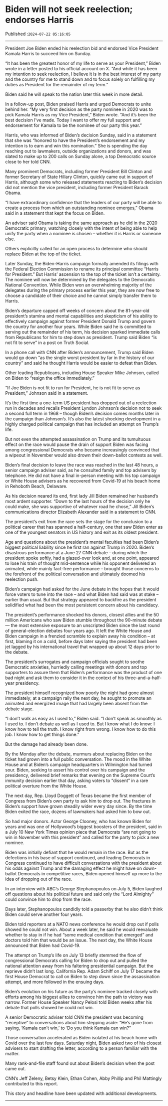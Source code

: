 # Biden will not seek reelection; endorses Harris

Published :`2024-07-22 05:16:05`

---

President Joe Biden ended his reelection bid and endorsed Vice President Kamala Harris to succeed him on Sunday.

“It has been the greatest honor of my life to serve as your President,” Biden wrote in a letter posted to his official account on X. “And while it has been my intention to seek reelection, I believe it is in the best interest of my party and the country for me to stand down and to focus solely on fulfilling my duties as President for the remainder of my term.”

Biden said he will speak to the nation later this week in more detail.

In a follow-up post, Biden praised Harris and urged Democrats to unite behind her. “My very first decision as the party nominee in 2020 was to pick Kamala Harris as my Vice President,” Biden wrote. “And it’s been the best decision I’ve made. Today I want to offer my full support and endorsement for Kamala to be the nominee of our party this year.”

Harris, who was informed of Biden’s decision Sunday, said in a statement that she was “honored to have the President’s endorsement and my intention is to earn and win this nomination.” She is spending the day reaching out to lawmakers, outside organizations and donors, and was slated to make up to 200 calls on Sunday alone, a top Democratic source close to her told CNN.

Many prominent Democrats, including former President Bill Clinton and former Secretary of State Hillary Clinton, quickly came out in support of Harris, although some who released statements reacting to Biden’s decision did not mention the vice president, including former President Barack Obama.

“I have extraordinary confidence that the leaders of our party will be able to create a process from which an outstanding nominee emerges,” Obama said in a statement that kept the focus on Biden.

An adviser said Obama is taking the same approach as he did in the 2020 Democratic primary, watching closely with the intent of being able to help unify the party when a nominee is chosen – whether it is Harris or someone else.

Others explicitly called for an open process to determine who should replace Biden at the top of the ticket.

Later Sunday, the Biden-Harris campaign formally amended its filings with the Federal Election Commission to rename its principal committee “Harris for President.” But Harris’ ascension to the top of the ticket isn’t a certainty. The nominee will now be determined by the delegates to the Democratic National Convention. While Biden won an overwhelming majority of the delegates during the primary process earlier this year, they are now free to choose a candidate of their choice and he cannot simply transfer them to Harris.

Biden’s departure capped off weeks of concern about the 81-year-old president’s stamina and mental capabilities and skepticism of his ability to effectively campaign against former President Donald Trump and govern the country for another four years. While Biden said he is committed to serving out the remainder of his term, his decision sparked immediate calls from Republicans for him to step down as president. Trump said Biden “is not fit to serve” in a post on Truth Social.

In a phone call with CNN after Biden’s announcement, Trump said Biden would go down “as the single worst president by far in the history of our country” and said he thought Harris would be easier to defeat than Biden.

Other leading Republicans, including House Speaker Mike Johnson, called on Biden to “resign the office immediately.”

“If Joe Biden is not fit to run for President, he is not fit to serve as President,” Johnson said in a statement.

It’s the first time a one-term US president has dropped out of a reelection run in decades and recalls President Lyndon Johnson’s decision not to seek a second full term in 1968 – though Biden’s decision comes months later in the campaign than Johnson’s. It’s also the latest shocking development in a highly charged political campaign that has included an attempt on Trump’s life.

But not even the attempted assassination on Trump and its tumultuous effect on the race would pause the drain of support Biden was facing among congressional Democrats who became increasingly convinced that a wipeout in November would also drown their down-ballot contests as well.

Biden’s final decision to leave the race was reached in the last 48 hours, a senior campaign adviser said, as he consulted family and top advisers by telephone. He did not have a final in-person meeting with his top campaign or White House advisers as he recovered from Covid-19 at his beach home in Rehoboth Beach, Delaware.

As his decision neared its end, first lady Jill Biden remained her husband’s most ardent supporter. “Down to the last hours of the decision only he could make, she was supportive of whatever road he chose,” Jill Biden’s communications director Elizabeth Alexander said in a statement to CNN.

The president’s exit from the race sets the stage for the conclusion to a political career that has spanned a half-century, one that saw Biden enter as one of the youngest senators in US history and exit as its oldest president.

Age and questions about the president’s mental faculties had been Biden’s biggest political liability since he first ran against Trump in 2020. Biden’s disastrous performance at a June 27 CNN debate – during which the president spoke softly, had a glazed-over look and, at one point, appeared to lose his train of thought mid-sentence while his opponent delivered an animated, while mainly fact-free performance – brought those concerns to the forefront of the political conversation and ultimately doomed his reelection push.

Biden’s campaign had asked for the June debate in the hopes that it would force voters to tune into the race – and what Biden had said was at stake – earlier than usual. But that strategy appeared to backfire as the president solidified what had been the most persistent concern about his candidacy.

The president’s performance shocked his donors, closest allies and the 50 million Americans who saw Biden stumble throughout the 90-minute debate — the most extensive exposure to an unscripted Biden since the last round of general-election debates four years ago. It left the White House and Biden campaign in a frenzied scramble to explain away his condition – at first, blaming it on a cold, before days later saying the president had been jet lagged by his international travel that wrapped up about 12 days prior to the debate.

The president’s surrogates and campaign officials sought to soothe Democratic anxieties, hurriedly calling meetings with donors and top supporters to assure them that Biden’s performance was the product of one bad night and ask them to consider it in the context of his three-and-a-half-year presidency.

The president himself recognized how poorly the night had gone almost immediately; at a campaign rally the next day, he sought to promote an animated and energized image that had largely been absent from the debate stage.

“I don’t walk as easy as I used to,” Biden said. “I don’t speak as smoothly as I used to. I don’t debate as well as I used to. But I know what I do know: I know how to tell the truth. I know right from wrong. I know how to do this job. I know how to get things done.”

But the damage had already been done.

By the Monday after the debate, murmurs about replacing Biden on the ticket had grown into a full public conversation. The mood in the White House and at Biden’s campaign headquarters in Wilmington had turned sour. Biden, seeking to assert his control over his campaign and the presidency, delivered brief remarks that evening on the Supreme Court’s immunity decision earlier that day, asking voters to “dissent” in a rare political overture from the White House.

The next day, Rep. Lloyd Doggett of Texas became the first member of Congress from Biden’s own party to ask him to drop out. The fractures in Biden’s support have grown steadily wider every day since. By the time Biden exited the race, dozens of lawmakers had asked him to bow out.

So had major donors. Actor George Clooney, who has known Biden for years and was one of Hollywood’s biggest boosters of the president, said in a July 10 New York Times opinion piece that Democrats “are not going to win in November with this president” and called for the party to pick a new nominee.

Biden was initially defiant that he would remain in the race. But as the defections in his base of support continued, and leading Democrats in Congress continued to have difficult conversations with the president about his odds against Trump and the damaging effect he might have on down-ballot Democrats in competitive races, Biden opened himself up more to the idea of dropping out of the race.

In an interview with ABC’s George Stephanopoulos on July 5, Biden laughed off questions about his political future and said only the “Lord Almighty” could convince him to drop from the race.

Days later, Stephanopoulos candidly told a passerby that he also didn’t think Biden could serve another four years.

Biden told reporters at a NATO news conference he would drop out if polls showed he could not win. About a week later, he said he would reevaluate whether to stay in if he had “some medical condition that emerged” and doctors told him that would be an issue. The next day, the White House announced that Biden had Covid-19.

The attempt on Trump’s life on July 13 briefly stemmed the flow of congressional Democrats calling for Biden to drop out and pulled the national attention away from his faltering presidential campaign. But the reprieve didn’t last long. California Rep. Adam Schiff on July 17 became the first House Democrat to call on Biden to step down since the assassination attempt, and more followed in the ensuing days.

Biden’s evolution on his future as the party’s nominee tracked closely with efforts among his biggest allies to convince him the path to victory was narrow. Former House Speaker Nancy Pelosi told Biden weeks after his debate that polls showed he could not win.

A senior Democratic adviser told CNN the president was becoming “receptive” to conversations about him stepping aside: “He’s gone from saying, ‘Kamala can’t win,’ to ‘Do you think Kamala can win?”

Those conversation accelerated as Biden isolated at his beach home with Covid over the last few days. Saturday night, Biden asked two of his closest advisers to start drafting the letter, according to a person familiar with the matter.

Many rank-and-file staff found out about Biden’s decision when the post came out.

CNN’s Jeff Zeleny, Betsy Klein, Ethan Cohen, Abby Phillip and Phil Mattingly contributed to this report.

This story and headline have been updated with additional developments.

---

